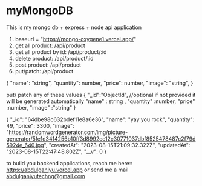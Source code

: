 # myMongoDB

This is my mongo db + express + node api application

<!-- test the api here  -->

1. baseurl = "https://mongo-oxygene1.vercel.app/"
2. get all product: /api/product
3. get all product by id: /api/product/:id
4. delete product: /api/product/:id
5. post product: /api/product
6. put/patch: /api/product

<!-- post body -->

{
"name": "string",
"quantity": number,
"price": number,
"image": "string",
}

<!-- put/patch body -->

put/ patch any of these values
{
"\_id":"ObjectId", //optional if not provided it will be generated automatically
"name" : string ,
"quantity" :number,
"price" :number,
"image" :"string"
}

<!-- sample response -->

{
"\_id": "64dbe98c632bdef11e8a6e36",
"name": "yay you rock",
"quantity": 49,
"price": 3300,
"image": "https://randomwordgenerator.com/img/picture-generator/5fe1d3414256b10ff3d8992cc12c30771037dbf8525478487c2f79d5924e_640.jpg",
"createdAt": "2023-08-15T21:09:32.322Z",
"updatedAt": "2023-08-15T22:47:48.802Z",
"\_\_v": 0
}


to build you backend applications, reach me here:: https://abdulganiyu.vercel.app or send me a mail abdulganiyutechng@gmail.com
